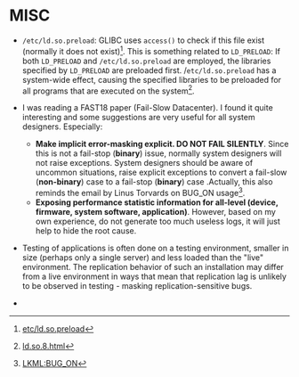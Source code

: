 # MISC

- `/etc/ld.so.preload`: GLIBC uses `access()` to check if this file exist (normally it does not exist)[^1]. This is something related to `LD_PRELOAD`: If both `LD_PRELOAD` and `/etc/ld.so.preload` are employed, the libraries specified by `LD_PRELOAD` are preloaded first. /`etc/ld.so.preload` has a system-wide effect, causing the specified libraries to be preloaded for all programs that are executed on the system[^2].

- I was reading a FAST18 paper (Fail-Slow Datacenter). I found it quite interesting and some suggestions are very useful for all system designers. Especially:
    - __Make implicit error-masking explicit. DO NOT FAIL SILENTLY__. Since this is not a fail-stop (__binary__) issue, normally system designers will not raise exceptions. System designers should be aware of uncommon situations, raise explicit exceptions to convert a fail-slow (__non-binary__) case to a fail-stop (__binary__) case .Actually, this also reminds the email by Linus Torvards on BUG_ON usage[^3].
    - __Exposing performance statistic information for all-level (device, firmware, system software, application)__. However, based on my own experience, do not generate too much useless logs, it will just help to hide the root cause.

- Testing of applications is often done on a testing environment, smaller in size (perhaps only a single server) and less loaded than the "live" environment. The replication behavior of such an installation may differ from a live environment in ways that mean that replication lag is unlikely to be observed in testing - masking replication-sensitive bugs.

-

[^1]: [etc/ld.so.preload](https://unix.stackexchange.com/questions/282057/what-would-suddenly-cause-programs-to-read-etc-ld-so-preload-when-they-start-up)

[^2]: [ld.so.8.html](http://man7.org/linux/man-pages/man8/ld.so.8.html)

[^3]: [LKML:BUG_ON](https://lkml.org/lkml/2016/10/4/337)
